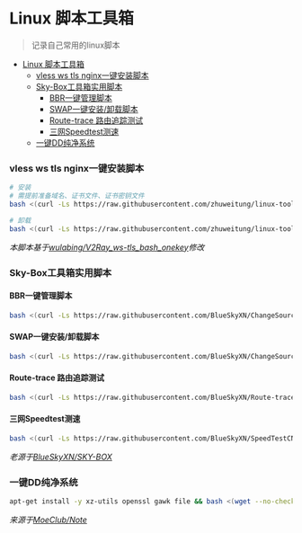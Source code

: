 # Linux 脚本工具箱
>  记录自己常用的linux脚本

- [Linux 脚本工具箱](#linux-脚本工具箱)
    - [vless ws tls nginx一键安装脚本](#vless-ws-tls-nginx一键安装脚本)
    - [Sky-Box工具箱实用脚本](#sky-box工具箱实用脚本)
      - [BBR一键管理脚本](#bbr一键管理脚本)
      - [SWAP一键安装/卸载脚本](#swap一键安装卸载脚本)
      - [Route-trace 路由追踪测试](#route-trace-路由追踪测试)
      - [三网Speedtest测速](#三网speedtest测速)
    - [一键DD纯净系统](#一键dd纯净系统)

### vless ws tls nginx一键安装脚本

```bash
# 安装
# 需提前准备域名、证书文件、证书密钥文件
bash <(curl -Ls https://raw.githubusercontent.com/zhuweitung/linux-tool/master/v2ray/install.sh)

# 卸载
bash <(curl -Ls https://raw.githubusercontent.com/zhuweitung/linux-tool/master/v2ray/uninstall.sh)
```

*本脚本基于[wulabing/V2Ray_ws-tls_bash_onekey](https://github.com/wulabing/V2Ray_ws-tls_bash_onekey)修改*



### Sky-Box工具箱实用脚本

#### BBR一键管理脚本

```bash
bash <(curl -Ls https://raw.githubusercontent.com/BlueSkyXN/ChangeSource/master/tcp.sh)
```

#### SWAP一键安装/卸载脚本

```bash
bash <(curl -Ls https://raw.githubusercontent.com/BlueSkyXN/ChangeSource/master/swap.sh)
```

#### Route-trace 路由追踪测试

```bash
bash <(curl -Ls https://raw.githubusercontent.com/BlueSkyXN/Route-trace/main/rt.sh)
```

#### 三网Speedtest测速

```bash
bash <(curl -Ls https://raw.githubusercontent.com/BlueSkyXN/SpeedTestCN/main/superspeed.sh)
```

*老源于[BlueSkyXN/SKY-BOX](https://github.com/BlueSkyXN/SKY-BOX)*



### 一键DD纯净系统

```bash
apt-get install -y xz-utils openssl gawk file && bash <(wget --no-check-certificate -qO- 'https://raw.githubusercontent.com/MoeClub/Note/master/InstallNET.sh') -u 20.04 -v 64 -p "自定义root密码" -port "自定义s-s-h端口" -a
```

*来源于[MoeClub/Note](https://github.com/MoeClub/Note)*
